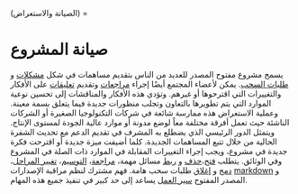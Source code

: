(الصيانة والاستعراض) =
# صيانة المشروع

يسمح مشروع مفتوح المصدر للعديد من الناس بتقديم مساهمات في شكل [مشكلات](https://help.github.com/en/github/managing-your-work-on-github/about-issues) و [طلبات السحب](https://help.github.com/en/github/collaborating-with-issues-and-pull-requests/about-pull-requests). يمكن لأعضاء المجتمع أيضًا إجراء [مراجعات](https://help.github.com/en/github/collaborating-with-issues-and-pull-requests/about-pull-request-reviews) وتقديم [تعليقات](https://help.github.com/en/github/collaborating-with-issues-and-pull-requests/commenting-on-a-pull-request) على الأفكار والتغييرات التي اقترحوها أو غيرهم. وتؤدي هذه الأفكار والمناقشات إلى تحسين نوعية الموارد التي يتم تطويرها بالتعاون وتجلب منظورات جديدة فيما يتعلق بسمة معينة. وعملية الاستعراض هذه ممارسة شائعة في شركات التكنولوجيا الصغيرة أو الشركات الناشئة حيث تعمل أفرقة مختلفة معاً لوضع مدونة أو موارد عالية الجودة لمستوى الإنتاج. ويتمثل الدور الرئيسي الذي يضطلع به المشرف في تقديم الدعم مع تحديث الشفرة الحالية من خلال تتبع المساهمات الجديدة. كلما أضيفت ميزة جديدة أو اقترحت فكرة جديدة في مشروع، ويجب إجراء التغييرات المقابلة في الموارد ذات الصلة في المشروع وفي الوثائق. يتطلب [فتح](https://help.github.com/en/github/managing-your-work-on-github/creating-an-issue)،[حذف](https://help.github.com/en/github/managing-your-work-on-github/deleting-an-issue) و [ربط](https://help.github.com/en/github/managing-your-work-on-github/linking-a-pull-request-to-an-issue) مسائل مهمة، [مراجعة](https://help.github.com/en/github/collaborating-with-issues-and-pull-requests/reviewing-proposed-changes-in-a-pull-request)، [التوسيم](https://help.github.com/en/github/managing-your-work-on-github/labeling-issues-and-pull-requests)، [تغيير المراحل](https://help.github.com/en/github/collaborating-with-issues-and-pull-requests/changing-the-stage-of-a-pull-request)، [دمج](https://help.github.com/en/github/collaborating-with-issues-and-pull-requests/merging-a-pull-request) و [إغلاق](https://help.github.com/en/github/collaborating-with-issues-and-pull-requests/closing-a-pull-request) طلبات سحب هامة. فهم مشترك لنظم مراقبة الإصدارات [markdown](https://guides.github.com/features/mastering-markdown/) و المصدر المفتوح [سير العمل](https://guides.github.com/introduction/flow/) يساعد إلى حد كبير في تنفيذ جميع هذه المهام.
